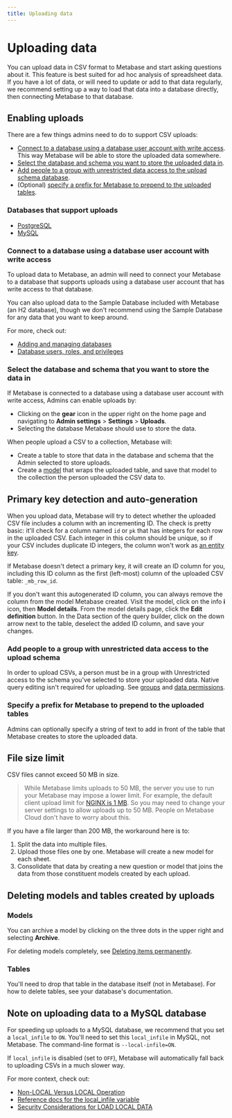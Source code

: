 ```yaml
---
title: Uploading data
---
```


# Uploading data

You can upload data in CSV format to Metabase and start asking questions about it. This feature is best suited for ad hoc analysis of spreadsheet data. If you have a lot of data, or will need to update or add to that data regularly, we recommend setting up a way to load that data into a database directly, then connecting Metabase to that database.

## Enabling uploads

There are a few things admins need to do to support CSV uploads:

- [Connect to a database using a database user account with write access](#connect-to-a-database-using-a-database-user-account-with-write-access). This way Metabase will be able to store the uploaded data somewhere.
- [Select the database and schema you want to store the uploaded data in](#select-the-database-and-schema-that-you-want-to-store-the-data-in).
- [Add people to a group with unrestricted data access to the upload schema database](#add-people-to-a-group-with-unrestricted-data-access-to-the-upload-schema).
- (Optional) [specify a prefix for Metabase to prepend to the uploaded tables](#specify-a-prefix-for-metabase-to-prepend-to-the-uploaded-tables).

### Databases that support uploads

- [PostgreSQL](../databases/connections/postgresql.md)
- [MySQL](../databases/connections/mysql.md)

### Connect to a database using a database user account with write access

To upload data to Metabase, an admin will need to connect your Metabase to a database that supports uploads using a database user account that has write access to that database.

You can also upload data to the Sample Database included with Metabase (an H2 database), though we don't recommend using the Sample Database for any data that you want to keep around.

For more, check out:

- [Adding and managing databases](./connecting.md)
- [Database users, roles, and privileges](./users-roles-privileges.md)

### Select the database and schema that you want to store the data in

If Metabase is connected to a database using a database user account with write access, Admins can enable uploads by:

- Clicking on the **gear** icon in the upper right on the home page and navigating to **Admin settings** > **Settings** > **Uploads**.
- Selecting the database Metabase should use to store the data.

When people upload a CSV to a collection, Metabase will:

- Create a table to store that data in the database and schema that the Admin selected to store uploads.
- Create a [model](../data-modeling/models.md) that wraps the uploaded table, and save that model to the collection the person uploaded the CSV data to.

## Primary key detection and auto-generation

When you upload data, Metabase will try to detect whether the uploaded CSV file includes a column with an incrementing ID. The check is pretty basic: it'll check for a column named `id` or `pk` that has integers for each row in the uploaded CSV. Each integer in this column should be unique, so if your CSV includes duplicate ID integers, the column won't work as [an entity key](../data-modeling/field-types.md#list-of-metabase-field-types).

If Metabase doesn't detect a primary key, it will create an ID column for you, including this ID column as the first (left-most) column of the uploaded CSV table: `_mb_row_id`.

If you don't want this autogenerated ID column, you can always remove the column from the model Metabase created. Visit the model, click on the info **i** icon, then **Model details**. From the model details page, click the **Edit definition** button. In the Data section of the query builder, click on the down arrow next to the table, deselect the added ID column, and save your changes.

### Add people to a group with unrestricted data access to the upload schema

In order to upload CSVs, a person must be in a group with Unrestricted access to the schema you've selected to store your uploaded data. Native query editing isn't required for uploading. See [groups](../people-and-groups/managing.md) and [data permissions](../permissions/data.md).

### Specify a prefix for Metabase to prepend to the uploaded tables

Admins can optionally specify a string of text to add in front of the table that Metabase creates to store the uploaded data.

## File size limit

CSV files cannot exceed 50 MB in size.

> While Metabase limits uploads to 50 MB, the server you use to run your Metabase may impose a lower limit. For example, the default client upload limit for [NGINX is 1 MB](https://nginx.org/en/docs/http/ngx_http_core_module.html#client_max_body_size). So you may need to change your server settings to allow uploads up to 50 MB. People on Metabase Cloud don't have to worry about this.

If you have a file larger than 200 MB, the workaround here is to:

1. Split the data into multiple files.
2. Upload those files one by one. Metabase will create a new model for each sheet.
3. Consolidate that data by creating a new question or model that joins the data from those constituent models created by each upload.

## Deleting models and tables created by uploads

### Models

You can archive a model by clicking on the three dots in the upper right and selecting **Archive**.

For deleting models completely, see [Deleting items permanently](../exploration-and-organization/history.md#deleting-items-permanently).

### Tables

You'll need to drop that table in the database itself (not in Metabase). For how to delete tables, see your database's documentation.

## Note on uploading data to a MySQL database

For speeding up uploads to a MySQL database, we recommend that you set a `local_infile` to `ON`. You'll need to set this `local_infile` in MySQL, not Metabase. The command-line format is `--local-infile=ON`.

If `local_infile` is disabled (set to `OFF`), Metabase will automatically fall back to uploading CSVs in a much slower way.

For more context, check out:

- [Non-LOCAL Versus LOCAL Operation](https://dev.mysql.com/doc/refman/8.0/en/load-data.html#load-data-local)
- [Reference docs for the local_infile variable](https://dev.mysql.com/doc/refman/8.0/en/server-system-variables.html#sysvar_local_infile)
- [Security Considerations for LOAD LOCAL DATA](https://dev.mysql.com/doc/refman/8.0/en/load-data-local-security.html)
